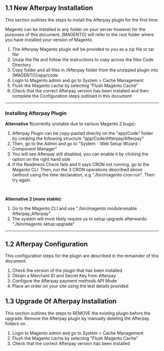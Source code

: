<h2> 1.1 New Afterpay Installation </h2>
<p>This section outlines the steps to install the Afterpay plugin for the first time.</p>

<p> Magento can be installed in any folder on your server however for the purposes of this document, [MAGENTO] will refer to the root folder where you have installed your version of Magento. </p>

<ol>
<li> The Afterpay Magento plugin will be provided to you as a zip file or tar file </li>
<li> Unzip the file and follow the instructions to copy across the files Code Directory </li>
<li> Copy folder and all files in /Afterpay folder from the unzipped plugin into [MAGENTO]/app/code </li>
<li> Login to Magento admin and go to System > Cache Management </li>
<li> Flush the Magento cache by selecting “Flush Magento Cache” </li>
<li> Check that the correct Afterpay version has been installed and then complete the Configuration steps outlined in this document </li>
</ol>

<hr/>

<h3> Installing Afterpay Plugin </h3>
<strong>Alternative 1</strong>(currently unstable due to various Magento 2 bugs):
<ol>
<li> Afterpay Plugin can be copy-pasted directly on the "app/Code" folder by creating the following structure "app/Code/Afterpay/Afterpay"</li>
<li> Then, go to the Admin and go to "System - Web Setup Wizard - Component Manager"</li>
<li> You will see Afterpay still disabled, you can enable it by clicking the option on the right hand side</li>
<li> If the Readiness Check fails and it says CRON not running, go to the Magento CLI.
 Then, run the 3 CRON operations described above (without using the time declaration, e.g "./bin/magento cron:run". Then try again.
</li>
</ol>

<br/>

<strong>Alternative 2 (more stable)</strong>:
<ol>
<li> Go to the Magento CLI and use "./bin/magento module:enable Afterpay_Afterpay" </li>
<li> The system will most likely require us to setup upgrade afterwards: "./bin/magento setup:upgrade" </li>
</ol>

<hr/>

<h2> 1.2 Afterpay Configuration </h2>
<p> This configuration steps for the plugin are described in the remainder of this document. </p>

<ol>
<li> Check the version of the plugin that has been installed </li>
<li> Obtain a Merchant ID and Secret Key from Afterpay </li>
<li> Configure the Afterpay payment methods API Mode </li>
<li> Place an order on your site using the test details provided </li>
</ol>

<h2> 1.3 Upgrade Of Afterpay Installation </h2>
<p> This section outlines the steps to REMOVE the existing plugin before the upgrade.
Remove the Afterpay plugin by manually deleting the Afterpay folders on . </p>
<ol>
<li> Login to Magento admin and go to System > Cache Management </li>
<li> Flush the Magento cache by selecting "Flush Magento Cache" </li> 
<li> Check that the correct Afterpay version has been installed </li>
</ol>